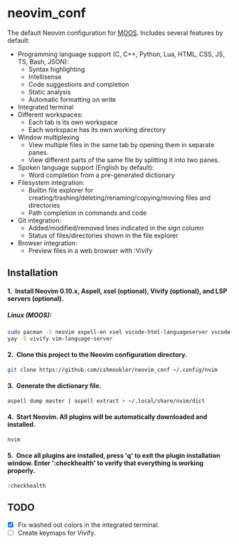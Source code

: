 # **neovim_conf**

The default Neovim configuration for [MOOS](https://github.com/cshmookler/moos). Includes several features by default:

 - Programming language support (C, C++, Python, Lua, HTML, CSS, JS, TS, Bash, JSON):
    - Syntax highlighting
    - Intellisense
    - Code suggestions and completion
    - Static analysis
    - Automatic formatting on write
 - Integrated terminal
 - Different workspaces:
    - Each tab is its own workspace
    - Each workspace has its own working directory
 - Window multiplexing
    - View multiple files in the same tab by opening them in separate panes.
    - View different parts of the same file by splitting it into two panes.
 - Spoken language support (English by default):
    - Word completion from a pre-generated dictionary
 - Filesystem integration:
    - Builtin file explorer for creating/trashing/deleting/renaming/copying/moving files and directories
    - Path completion in commands and code
 - Git integration:
    - Added/modified/removed lines indicated in the sign column
    - Status of files/directories shown in the file explorer
 - Browser integration:
    - Preview files in a web browser with :Vivify

## Installation

#### 1.&nbsp; Install Neovim 0.10.x, Aspell, xsel (optional), Vivify (optional), and LSP servers (optional).

##### Linux (MOOS):

```bash
sudo pacman -S neovim aspell-en xsel vscode-html-languageserver vscode-json-languageserver vscode-css-languageserver yaml-language-server eslint-language-server clang lua-language-server jedi-language-server bash-language-server rust-analyzer texlab
yay -S vivify vim-language-server
```

#### 2.&nbsp; Clone this project to the Neovim configuration directory.

```bash
git clone https://github.com/cshmookler/neovim_conf ~/.config/nvim
```

#### 3.&nbsp; Generate the dictionary file.

```bash
aspell dump master | aspell extract > ~/.local/share/nvim/dict
```

#### 4.&nbsp; Start Neovim. All plugins will be automatically downloaded and installed.

```bash
nvim
```

#### 5.&nbsp; Once all plugins are installed, press 'q' to exit the plugin installation window. Enter ':checkhealth' to verify that everything is working properly.

```vim
:checkhealth
```

## TODO

- [X] Fix washed out colors in the integrated terminal.
- [ ] Create keymaps for Vivify.
